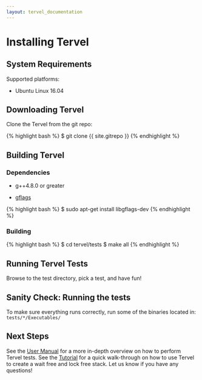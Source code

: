 ```yaml
---
layout: tervel_documentation
---
```


# Installing Tervel

## System Requirements

Supported platforms:

*   Ubuntu Linux 16.04

## Downloading Tervel

Clone the Tervel from the git repo:

{% highlight bash %}
$ git clone {{ site.gitrepo }}
{% endhighlight %}

## Building Tervel

### Dependencies

* g++4.8.0 or greater

* [gflags](http://gflags.github.io/gflags/)

{% highlight bash %}
$ sudo apt-get install libgflags-dev
{% endhighlight %}

### Building

{% highlight bash %}
$ cd tervel/tests
$ make all
{% endhighlight %}

## Running Tervel Tests

Browse to the test directory, pick a test, and have fun!

## Sanity Check: Running the tests

To make sure everything runs correctly, run some of the binaries located in:
`tests/*/Executables/`

## Next Steps

See the [User Manual](tervel-user-manual.html) for a more in-depth overview on how to perform Tervel tests.
See the [Tutorial](beginner-tutorial.html) for a quick walk-through on how to use Tervel to create a wait free and lock free stack.
Let us know if you have any questions!